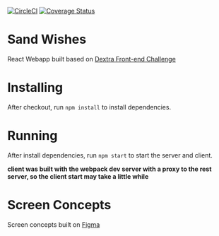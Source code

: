 [![CircleCI](https://circleci.com/gh/renantatsuo/sand-wishes/tree/master.svg?style=svg)](https://circleci.com/gh/renantatsuo/sand-wishes/tree/master)
[![Coverage Status](https://coveralls.io/repos/github/renantatsuo/sand-wishes/badge.svg?branch=master&kill_cache=1)](https://coveralls.io/github/renantatsuo/sand-wishes?branch=master)
# Sand Wishes
React Webapp built based on [Dextra Front-end Challenge](https://github.com/renantatsuo/sand-wishes/blob/master/CHALLENGE.md)

# Installing

After checkout, run ```npm install``` to install dependencies.

# Running 

After install dependencies, run ```npm start``` to start the server and client.

**client was built with the webpack dev server with a proxy to the rest server, so the client start may take a little while**

# Screen Concepts
Screen concepts built on [Figma](https://www.figma.com/file/Mg2sAoP47m4FjIYqY4T1okJW/Sandwishes?node-id=36%3A0)
